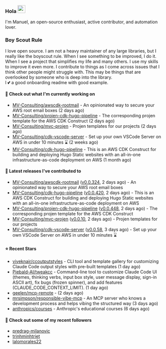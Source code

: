 ### Hola <img src="https://media.giphy.com/media/hvRJCLFzcasrR4ia7z/giphy.gif" width="25px">

I'm Manuel, an open-source enthusiast, active contributor, and automation lover.

### Boy Scout Rule

I love open source. I am not a heavy maintainer of any large libraries, but I really like the boyscout rule. 
When I see something to be improved, I do it. When I see a project
that simplifies my life and many others. I use my skills to improve it even more.
I contribute to things as I come across issues that I think other people might struggle with. 
This may be things that are overlooked by someone who is deep into the library.  
I 💕 a good onboarding readme with good example.



#### 👷 Check out what I'm currently working on

- [MV-Consulting/awscdk-rootmail](https://github.com/MV-Consulting/awscdk-rootmail) - An opinionated way to secure your AWS root email boxes (2 days ago)
- [MV-Consulting/projen-cdk-hugo-pipeline](https://github.com/MV-Consulting/projen-cdk-hugo-pipeline) - The corresponding projen template for the AWS CDK Construct (2 days ago)
- [MV-Consulting/mvc-projen](https://github.com/MV-Consulting/mvc-projen) - Projen templates for our projects (2 days ago)
- [MV-Consulting/cdk-vscode-server](https://github.com/MV-Consulting/cdk-vscode-server) - Set up your own VSCode Server on AWS in under 10 minutes ⌛️ (2 weeks ago)
- [MV-Consulting/cdk-hugo-pipeline](https://github.com/MV-Consulting/cdk-hugo-pipeline) - This is an AWS CDK Construct for building and deploying Hugo Static websites with an all-in-one infrastructure-as-code deployment on AWS (1 month ago)

#### 🔭 Latest releases I've contributed to

- [MV-Consulting/awscdk-rootmail](https://github.com/MV-Consulting/awscdk-rootmail) ([v0.0.324](https://github.com/MV-Consulting/awscdk-rootmail/releases/tag/v0.0.324), 2 days ago) - An opinionated way to secure your AWS root email boxes
- [MV-Consulting/cdk-hugo-pipeline](https://github.com/MV-Consulting/cdk-hugo-pipeline) ([v0.0.420](https://github.com/MV-Consulting/cdk-hugo-pipeline/releases/tag/v0.0.420), 2 days ago) - This is an AWS CDK Construct for building and deploying Hugo Static websites with an all-in-one infrastructure-as-code deployment on AWS
- [MV-Consulting/projen-cdk-hugo-pipeline](https://github.com/MV-Consulting/projen-cdk-hugo-pipeline) ([v0.0.448](https://github.com/MV-Consulting/projen-cdk-hugo-pipeline/releases/tag/v0.0.448), 2 days ago) - The corresponding projen template for the AWS CDK Construct
- [MV-Consulting/mvc-projen](https://github.com/MV-Consulting/mvc-projen) ([v0.0.10](https://github.com/MV-Consulting/mvc-projen/releases/tag/v0.0.10), 2 days ago) - Projen templates for our projects
- [MV-Consulting/cdk-vscode-server](https://github.com/MV-Consulting/cdk-vscode-server) ([v0.0.58](https://github.com/MV-Consulting/cdk-vscode-server/releases/tag/v0.0.58), 3 days ago) - Set up your own VSCode Server on AWS in under 10 minutes ⌛️

#### ⭐ Recent Stars

- [viveknair/ccoutputstyles](https://github.com/viveknair/ccoutputstyles) -  CLI tool and template gallery for customizing Claude Code output styles with pre-built templates (1 day ago)
- [Piebald-AI/tweakcc](https://github.com/Piebald-AI/tweakcc) - Command-line tool to customize Claude Code UI (themes, thinking verbs, input box style, user message display, sign-in ASCII art), fix bugs (frozen spinner), and add features (CLAUDE_CODE_CONTEXT_LIMIT). (1 day ago)
- [geelen/mcp-remote](https://github.com/geelen/mcp-remote) -  (2 days ago)
- [mrsimpson/responsible-vibe-mcp](https://github.com/mrsimpson/responsible-vibe-mcp) - An MCP server who knows a development process and helps vibing the structured way (3 days ago)
- [anthropics/courses](https://github.com/anthropics/courses) - Anthropic&#39;s educational courses (6 days ago)

#### 👯 Check out some of my recent followers

- [predrag-milanovic](https://github.com/predrag-milanovic)
- [trinhminhtriet](https://github.com/trinhminhtriet)
- [lalomorales22](https://github.com/lalomorales22)





